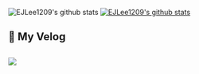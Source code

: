 ![EJLee1209's github stats](https://github-readme-stats.vercel.app/api?username=EJLee1209&show_icons=true)
[![EJLee1209's github stats](https://github-readme-stats.vercel.app/api/top-langs/?username=EJLee1209&show_icons=true&hide_border=true&title_color=004386&icon_color=004386&layout=compact)](https://github.com/EJLee1209)

## 👀 My Velog
## <a href="https://velog.io/@dldmswo1209"><img src="https://img.shields.io/badge/Velog-3DDC84?style=flat-square&logo=Blogger&logoColor=white"/></a>

